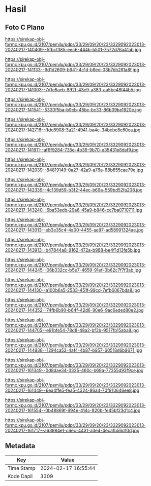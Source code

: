 # Hasil

## Foto C Plano

https://sirekap-obj-formc.kpu.go.id/2107/pemilu/pdpr/33/29/09/20/23/3329092023013-20240217-140409--5fbcf385-eec6-444b-b501-7572d76a41ab.jpg

https://sirekap-obj-formc.kpu.go.id/2107/pemilu/pdpr/33/29/09/20/23/3329092023013-20240217-141133--9d1d2609-b641-4c1d-b6ed-03b7db261a8f.jpg

https://sirekap-obj-formc.kpu.go.id/2107/pemilu/pdpr/33/29/09/20/23/3329092023013-20240217-141003--7d1e8aeb-892f-43e9-a383-aa5be48f44b5.jpg

https://sirekap-obj-formc.kpu.go.id/2107/pemilu/pdpr/33/29/09/20/23/3329092023013-20240217-141541--5330f5ba-b9cb-45bc-bc33-86b39be1820e.jpg

https://sirekap-obj-formc.kpu.go.id/2107/pemilu/pdpr/33/29/09/20/23/3329092023013-20240217-142716--ffde8908-3a21-4941-ba4e-34bebe8e60ea.jpg

https://sirekap-obj-formc.kpu.go.id/2107/pemilu/pdpr/33/29/09/20/23/3329092023013-20240217-141811--af6f9284-735e-4b39-9b70-e35431e8daf9.jpg

https://sirekap-obj-formc.kpu.go.id/2107/pemilu/pdpr/33/29/09/20/23/3329092023013-20240217-142039--84819149-0a27-42a9-a76a-68b655cae79e.jpg

https://sirekap-obj-formc.kpu.go.id/2107/pemilu/pdpr/33/29/09/20/23/3329092023013-20240217-142339--4c139d59-b3f2-44ec-b69a-559bd52fa208.jpg

https://sirekap-obj-formc.kpu.go.id/2107/pemilu/pdpr/33/29/09/20/23/3329092023013-20240217-143240--6ba53edb-29a6-45a9-b846-cc7ba0710711.jpg

https://sirekap-obj-formc.kpu.go.id/2107/pemilu/pdpr/33/29/09/20/23/3329092023013-20240217-143013--eb3e35c4-4a00-4455-ae87-ad58991324ae.jpg

https://sirekap-obj-formc.kpu.go.id/2107/pemilu/pdpr/33/29/09/20/23/3329092023013-20240217-143913--b47844a8-9162-472a-b988-be4f1d13fe5b.jpg

https://sirekap-obj-formc.kpu.go.id/2107/pemilu/pdpr/33/29/09/20/23/3329092023013-20240217-144245--06b332cc-b5e7-4659-91ef-0b62c7f7f3ab.jpg

https://sirekap-obj-formc.kpu.go.id/2107/pemilu/pdpr/33/29/09/20/23/3329092023013-20240217-144130--a100b6a5-2533-451f-99cd-7efb6067bda8.jpg

https://sirekap-obj-formc.kpu.go.id/2107/pemilu/pdpr/33/29/09/20/23/3329092023013-20240217-144352--74fb6b90-b64f-42d6-80e6-9ac6eded80e2.jpg

https://sirekap-obj-formc.kpu.go.id/2107/pemilu/pdpr/33/29/09/20/23/3329092023013-20240217-144705--e91bfe54-78d8-48a2-bf3b-9517fb15aba8.jpg

https://sirekap-obj-formc.kpu.go.id/2107/pemilu/pdpr/33/29/09/20/23/3329092023013-20240217-144938--1294ca52-4af4-4b87-b957-60518d6b9671.jpg

https://sirekap-obj-formc.kpu.go.id/2107/pemilu/pdpr/33/29/09/20/23/3329092023013-20240217-161349--0d8dae34-0325-460c-b68a-77355d93f9ce.jpg

https://sirekap-obj-formc.kpu.go.id/2107/pemilu/pdpr/33/29/09/20/23/3329092023013-20240217-161449--6ea4ffe5-fea5-4324-86a4-70f910646ee8.jpg

https://sirekap-obj-formc.kpu.go.id/2107/pemilu/pdpr/33/29/09/20/23/3329092023013-20240217-161554--0b48869f-694e-414c-820b-fe45bf23d1c4.jpg

https://sirekap-obj-formc.kpu.go.id/2107/pemilu/pdpr/33/29/09/20/23/3329092023013-20240217-161717--a63984e1-c6ec-4431-a3e4-4ecafb56d10d.jpg


## Metadata

| Key        | Value               |
| ---------- | ------------------- |
| Time Stamp | 2024-02-17 16:55:44 |
| Kode Dapil | 3309                |



